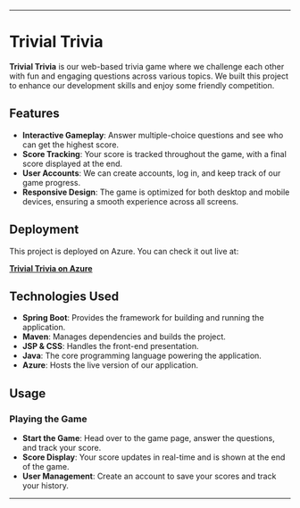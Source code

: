 
---

# Trivial Trivia

**Trivial Trivia** is our web-based trivia game where we challenge each other with fun and engaging questions across various topics. We built this project to enhance our development skills and enjoy some friendly competition.

## Features

- **Interactive Gameplay**: Answer multiple-choice questions and see who can get the highest score.
- **Score Tracking**: Your score is tracked throughout the game, with a final score displayed at the end.
- **User Accounts**: We can create accounts, log in, and keep track of our game progress.
- **Responsive Design**: The game is optimized for both desktop and mobile devices, ensuring a smooth experience across all screens.

## Deployment

This project is deployed on Azure. You can check it out live at:

**[Trivial Trivia on Azure](https://trivialtrivia.azurewebsites.net/)**

## Technologies Used

- **Spring Boot**: Provides the framework for building and running the application.
- **Maven**: Manages dependencies and builds the project.
- **JSP & CSS**: Handles the front-end presentation.
- **Java**: The core programming language powering the application.
- **Azure**: Hosts the live version of our application.

## Usage

### Playing the Game

- **Start the Game**: Head over to the game page, answer the questions, and track your score.
- **Score Display**: Your score updates in real-time and is shown at the end of the game.
- **User Management**: Create an account to save your scores and track your history.

---
